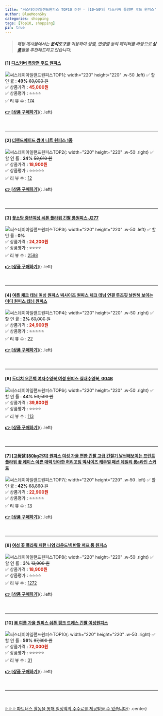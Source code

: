 ```yaml
---
title: "써스데이아일랜드원피스 TOP10 추천 - [10~50대] 디스커버 특양면 후드 원피스"
author: BlueMoonSky
categories: shopping
tags: [Top10, shopping]
pin: true
---
```


> ##### 해당 게시물에서는 [**분석도구**](https://itemscout.io/)를 이용하여 **성별**, **연령별** 등의 데이터를 바탕으로 [**상품**](https://link.coupang.com/a/baae76)들을 추천해드리고 있습니다.

#### [1] [디스커버 특양면 후드 원피스](https://link.coupang.com/re/AFFSDP?lptag=AF5964186&subid=bluemoonsky6999&pageKey=7625518378&traceid=V0-153&itemId=20226217909&vendorItemId=87315308428)
![써스데이아일랜드원피스TOP1](https://thumbnail9.coupangcdn.com/thumbnails/remote/230x230ex/image/vendor_inventory/ff57/3be902cd207698386370d64cd2b073df7bb2c8e777ec1ee8c295a9f147fa.jpg){: width="220" height="220" .w-50 .left}
✅ 할 인 률 : **49%** ~~<del class="base-price"> 69,000  </del>원~~<br>
✅ 상품가격 : <span style="color:#cb1400"> **45,000원** </span><br>
✅ 상품평가 : ⭐⭐⭐⭐<br>
✅ 리 뷰 수 : [174](https://link.coupang.com/re/AFFSDP?lptag=AF5964186&subid=bluemoonsky6999&pageKey=7625518378&traceid=V0-153&itemId=20226217909&vendorItemId=87315308428)<br>
<br>
[**👉  [상품 구매하기]**](https://link.coupang.com/re/AFFSDP?lptag=AF5964186&subid=bluemoonsky6999&pageKey=7625518378&traceid=V0-153&itemId=20226217909&vendorItemId=87315308428){: .left}
<br>
<br>
<br>

***

#### [2] [더핸드메이드 썸머 니트 원피스 1종](https://link.coupang.com/re/AFFSDP?lptag=AF5964186&subid=bluemoonsky6999&pageKey=7425278299&traceid=V0-153&itemId=19272554987&vendorItemId=86387717353)
![써스데이아일랜드원피스TOP2](https://thumbnail7.coupangcdn.com/thumbnails/remote/230x230ex/image/vendor_inventory/92de/338176100c4a4fdeb6cd48b2a52fa715818ead53c01e057a6462b82300b4.jpg){: width="220" height="220" .w-50 .right}
✅ 할 인 률 : **24%** ~~<del class="base-price"> 52,610  </del>원~~<br>
✅ 상품가격 : <span style="color:#cb1400"> **18,900원** </span><br>
✅ 상품평가 : ⭐⭐⭐⭐⭐<br>
✅ 리 뷰 수 : [12](https://link.coupang.com/re/AFFSDP?lptag=AF5964186&subid=bluemoonsky6999&pageKey=7425278299&traceid=V0-153&itemId=19272554987&vendorItemId=86387717353)<br>
<br>
[**👉  [상품 구매하기]**](https://link.coupang.com/re/AFFSDP?lptag=AF5964186&subid=bluemoonsky6999&pageKey=7425278299&traceid=V0-153&itemId=19272554987&vendorItemId=86387717353){: .left}
<br>
<br>
<br>

***

#### [3] [꽃소담 중년여성 쉬폰 플라워 긴팔 롱원피스 J277](https://link.coupang.com/re/AFFSDP?lptag=AF5964186&subid=bluemoonsky6999&pageKey=7561736583&traceid=V0-153&itemId=19923305467&vendorItemId=87022985106)
![써스데이아일랜드원피스TOP3](https://thumbnail8.coupangcdn.com/thumbnails/remote/230x230ex/image/vendor_inventory/53f0/c5f1532f295e26cb46d6e79991816e719c7228b82acdc8da8b4d5b50d0e8.png){: width="220" height="220" .w-50 .left}
✅ 할 인 률 : **0%** <br>
✅ 상품가격 : <span style="color:#cb1400"> **24,200원** </span><br>
✅ 상품평가 : ⭐⭐⭐⭐<br>
✅ 리 뷰 수 : [2588](https://link.coupang.com/re/AFFSDP?lptag=AF5964186&subid=bluemoonsky6999&pageKey=7561736583&traceid=V0-153&itemId=19923305467&vendorItemId=87022985106)<br>
<br>
[**👉  [상품 구매하기]**](https://link.coupang.com/re/AFFSDP?lptag=AF5964186&subid=bluemoonsky6999&pageKey=7561736583&traceid=V0-153&itemId=19923305467&vendorItemId=87022985106){: .left}
<br>
<br>
<br>

***

#### [4] [여름 체크 데님 여성 원피스 빅사이즈 원피스 체크 데님 연결 루즈핏 날씬해 보이는 미디 원피스 데님 원피스](https://link.coupang.com/re/AFFSDP?lptag=AF5964186&subid=bluemoonsky6999&pageKey=7411329631&traceid=V0-153&itemId=19203715143&vendorItemId=86320995471)
![써스데이아일랜드원피스TOP4](https://thumbnail10.coupangcdn.com/thumbnails/remote/230x230ex/image/vendor_inventory/094e/00b5c6678b6d403308062509d4ed553cd3cb950a81637f8ad5241228fe7e.jpg){: width="220" height="220" .w-50 .right}
✅ 할 인 률 : **2%** ~~<del class="base-price"> 60,000  </del>원~~<br>
✅ 상품가격 : <span style="color:#cb1400"> **24,900원** </span><br>
✅ 상품평가 : ⭐⭐⭐⭐⭐<br>
✅ 리 뷰 수 : [22](https://link.coupang.com/re/AFFSDP?lptag=AF5964186&subid=bluemoonsky6999&pageKey=7411329631&traceid=V0-153&itemId=19203715143&vendorItemId=86320995471)<br>
<br>
[**👉  [상품 구매하기]**](https://link.coupang.com/re/AFFSDP?lptag=AF5964186&subid=bluemoonsky6999&pageKey=7411329631&traceid=V0-153&itemId=19203715143&vendorItemId=86320995471){: .left}
<br>
<br>
<br>

***

#### [6] [도디치 오픈백 여자수영복 여성 원피스 실내수영복, 004B](https://link.coupang.com/re/AFFSDP?lptag=AF5964186&subid=bluemoonsky6999&pageKey=7529941968&traceid=V0-153&itemId=19768407479&vendorItemId=86871549817)
![써스데이아일랜드원피스TOP6](https://thumbnail7.coupangcdn.com/thumbnails/remote/230x230ex/image/vendor_inventory/cff1/9d47cf2c2f5f7d05f166baa2c065865861bf6c56bdaffb4b7da34fc6df0a.jpg){: width="220" height="220" .w-50 .right}
✅ 할 인 률 : **44%** ~~<del class="base-price"> 50,500  </del>원~~<br>
✅ 상품가격 : <span style="color:#cb1400"> **39,800원** </span><br>
✅ 상품평가 : ⭐⭐⭐⭐<br>
✅ 리 뷰 수 : [113](https://link.coupang.com/re/AFFSDP?lptag=AF5964186&subid=bluemoonsky6999&pageKey=7529941968&traceid=V0-153&itemId=19768407479&vendorItemId=86871549817)<br>
<br>
[**👉  [상품 구매하기]**](https://link.coupang.com/re/AFFSDP?lptag=AF5964186&subid=bluemoonsky6999&pageKey=7529941968&traceid=V0-153&itemId=19768407479&vendorItemId=86871549817){: .left}
<br>
<br>
<br>

***

#### [7] [[고품질][80kg까지] 원피스 여성 가을 편한 긴팔 고급 간절기 날씬해보이는 프린트 플라워 꽃 레이스 예쁜 매력 단아한 허리꼬임 빅사이즈 캐주얼 패션 데일리 롱a라인 스커트](https://link.coupang.com/re/AFFSDP?lptag=AF5964186&subid=bluemoonsky6999&pageKey=7554457033&traceid=V0-153&itemId=19888494728&vendorItemId=86988830963)
![써스데이아일랜드원피스TOP7](https://thumbnail8.coupangcdn.com/thumbnails/remote/230x230ex/image/vendor_inventory/6217/2e9148e5cf31644514992e63a9d73a8ca6b1ad7e415f0d157aada13fa07c.jpg){: width="220" height="220" .w-50 .left}
✅ 할 인 률 : **42%** ~~<del class="base-price"> 68,860  </del>원~~<br>
✅ 상품가격 : <span style="color:#cb1400"> **22,900원** </span><br>
✅ 상품평가 : ⭐⭐⭐⭐⭐<br>
✅ 리 뷰 수 : [13](https://link.coupang.com/re/AFFSDP?lptag=AF5964186&subid=bluemoonsky6999&pageKey=7554457033&traceid=V0-153&itemId=19888494728&vendorItemId=86988830963)<br>
<br>
[**👉  [상품 구매하기]**](https://link.coupang.com/re/AFFSDP?lptag=AF5964186&subid=bluemoonsky6999&pageKey=7554457033&traceid=V0-153&itemId=19888494728&vendorItemId=86988830963){: .left}
<br>
<br>
<br>

***

#### [8] [여성 꽃 플라워 패턴 나염 라운드넥 반팔 퍼프 롱 원피스](https://link.coupang.com/re/AFFSDP?lptag=AF5964186&subid=bluemoonsky6999&pageKey=7543874787&traceid=V0-153&itemId=19837825689&vendorItemId=86939427439)
![써스데이아일랜드원피스TOP8](https://thumbnail8.coupangcdn.com/thumbnails/remote/230x230ex/image/vendor_inventory/5baf/f2b946733f32ed20dc40ae824756d48c5716f177e3c6c632583749a3c536.jpg){: width="220" height="220" .w-50 .right}
✅ 할 인 률 : **3%** ~~<del class="base-price"> 13,900  </del>원~~<br>
✅ 상품가격 : <span style="color:#cb1400"> **18,900원** </span><br>
✅ 상품평가 : ⭐⭐⭐⭐<br>
✅ 리 뷰 수 : [1272](https://link.coupang.com/re/AFFSDP?lptag=AF5964186&subid=bluemoonsky6999&pageKey=7543874787&traceid=V0-153&itemId=19837825689&vendorItemId=86939427439)<br>
<br>
[**👉  [상품 구매하기]**](https://link.coupang.com/re/AFFSDP?lptag=AF5964186&subid=bluemoonsky6999&pageKey=7543874787&traceid=V0-153&itemId=19837825689&vendorItemId=86939427439){: .left}
<br>
<br>
<br>

***

#### [10] [봄 여름 가을 원피스 쉬폰 핑크 드레스 긴팔 여성원피스](https://link.coupang.com/re/AFFSDP?lptag=AF5964186&subid=bluemoonsky6999&pageKey=7315876292&traceid=V0-153&itemId=18752273468&vendorItemId=85884237518)
![써스데이아일랜드원피스TOP10](https://thumbnail7.coupangcdn.com/thumbnails/remote/230x230ex/image/vendor_inventory/f02b/a7a3a18dcbdf3a5c5eb105c4758224c1a5b05916e360736618dbcc2ce9d1.png){: width="220" height="220" .w-50 .right}
✅ 할 인 률 : **56%** ~~<del class="base-price"> 87,600  </del>원~~<br>
✅ 상품가격 : <span style="color:#cb1400"> **72,000원** </span><br>
✅ 상품평가 : ⭐⭐⭐⭐⭐<br>
✅ 리 뷰 수 : [31](https://link.coupang.com/re/AFFSDP?lptag=AF5964186&subid=bluemoonsky6999&pageKey=7315876292&traceid=V0-153&itemId=18752273468&vendorItemId=85884237518)<br>
<br>
[**👉  [상품 구매하기]**](https://link.coupang.com/re/AFFSDP?lptag=AF5964186&subid=bluemoonsky6999&pageKey=7315876292&traceid=V0-153&itemId=18752273468&vendorItemId=85884237518){: .left}
<br>
<br>
<br>

***
<br><br>[💦 💦 💦 파트너스 활동을 통해 일정액의 수수료를 제공받을 수 있습니다](https://link.coupang.com/a/baae76){: .center}